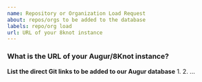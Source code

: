 ```yaml
---
name: Repository or Organization Load Request
about: repos/orgs to be added to the database
labels: repo/org load
url: URL of your 8knot instance
---
```


### What is the URL of your Augur/8Knot instance? 

**List the direct Git links to be added to our Augur database**
1. 
2. 
... 